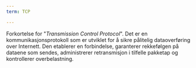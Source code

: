 ```yaml
---
term: TCP

---
```

Forkortelse for "*Transmission Control Protocol*". Det er en kommunikasjonsprotokoll som er utviklet for å sikre pålitelig dataoverføring over Internett. Den etablerer en forbindelse, garanterer rekkefølgen på dataene som sendes, administrerer retransmisjon i tilfelle pakketap og kontrollerer overbelastning.